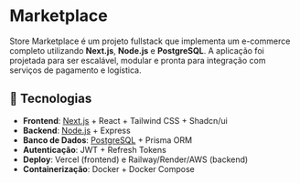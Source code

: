 # Marketplace
Store Marketplace é um projeto fullstack que implementa um e-commerce completo utilizando **Next.js**, **Node.js** e **PostgreSQL**. 
A aplicação foi projetada para ser escalável, modular e pronta para integração com serviços de pagamento e logística.

## 🚀 Tecnologias

- **Frontend**: [Next.js](https://nextjs.org/) + React + Tailwind CSS + Shadcn/ui
- **Backend**: [Node.js](https://nodejs.org/) + Express
- **Banco de Dados**: [PostgreSQL](https://www.postgresql.org/) + Prisma ORM
- **Autenticação**: JWT + Refresh Tokens
- **Deploy**: Vercel (frontend) e Railway/Render/AWS (backend)
- **Containerização**: Docker + Docker Compose
